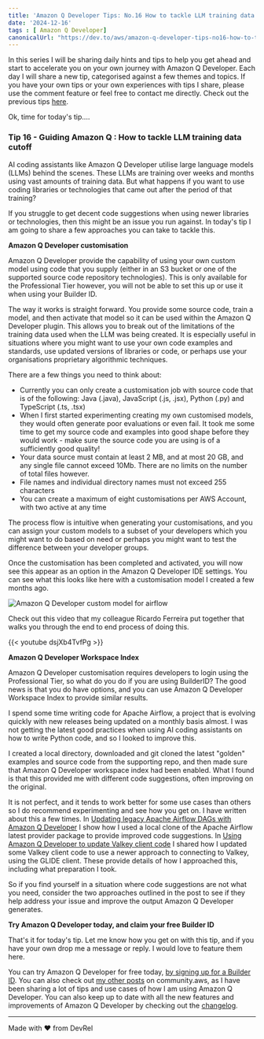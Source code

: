 ```yaml
---
title: 'Amazon Q Developer Tips: No.16 How to tackle LLM training data cutoff'
date: '2024-12-16'
tags : [ Amazon Q Developer]
canonicalUrl: "https://dev.to/aws/amazon-q-developer-tips-no16-how-to-tackle-llm-training-data-cutoff-497b"
---
```


In this series I will be sharing daily hints and tips to help you get ahead and start to accelerate you on your own journey with Amazon Q Developer. Each day I will share a new tip, categorised against a few themes and topics. If you have your own tips or your own experiences with tips I share, please use the comment feature or feel free to contact me directly. Check out the previous tips [here](https://dev.to/aws/amazon-q-developer-tips-no15-chat-orientated-programming-chop-4ekg).

Ok, time for today's tip....

### Tip 16 - Guiding Amazon Q : How to tackle LLM training data cutoff

AI coding assistants like Amazon Q Developer utilise large language models (LLMs) behind the scenes. These LLMs are training over weeks and months using vast amounts of training data. But what happens if you want to use coding libraries or technologies that came out after the period of that training?

If you struggle to get decent code suggestions when using newer libraries or technologies, then this might be an issue you run against. In today's tip I am going to share a few approaches you can take to tackle this.

**Amazon Q Developer customisation**

Amazon Q Developer provide the capability of using your own custom model using code that you supply (either in an S3 bucket or one of the supported source code repository technologies). This is only available for the Professional Tier however, you will not be able to set this up or use it when using your Builder ID.

The way it works is straight forward. You provide some source code, train a model, and then activate that model so it can be used within the Amazon Q Developer plugin. This allows you to break out of the limitations of the training data used when the LLM was being created. It is especially useful in situations where you might want to use your own code examples and standards, use updated versions of libraries or code, or perhaps use your organisations proprietary algorithmic techniques.

There are a few things you need to think about:

* Currently you can only create a customisation job with source code that is of the following: Java (.java), JavaScript (.js, .jsx), Python (.py) and TypeScript (.ts, .tsx)
* When I first started experimenting creating my own customised models, they would often generate poor evaluations or even fail. It took me some time to get my source code and examples into good shape before they would work - make sure the source code you are using is of a sufficiently good quality!
* Your data source must contain at least 2 MB, and at most 20 GB, and any single file cannot exceed 10Mb. There are no limits on the number of total files however.
* File names and individual directory names must not exceed 255 characters
* You can create a maximum of eight customisations per AWS Account, with two active at any time

The process flow is intuitive when generating your customisations, and you can assign your custom models to a subset of your developers which you might want to do based on need or perhaps you might want to test the difference between your developer groups.

Once the customisation has been completed and activated, you will now see this appear as an option in the Amazon Q Developer IDE settings. You can see what this looks like here with a customisation model I created a few months ago.

![Amazon Q Developer custom model for airflow](https://media2.dev.to/dynamic/image/width=800%2Cheight=%2Cfit=scale-down%2Cgravity=auto%2Cformat=auto/https%3A%2F%2Fdev-to-uploads.s3.amazonaws.com%2Fuploads%2Farticles%2F4rrd7x2dc2d87i3jucle.png)

Check out this video that my colleague Ricardo Ferreira put together that walks you through the end to end process of doing this.

{{< youtube dsjXb4TvfPg >}}

**Amazon Q Developer Workspace Index**

Amazon Q Developer customisation requires developers to login using the Professional Tier, so what do you do if you are using BuilderID? The good news is that you do have options, and you can use Amazon Q Developer Workspace Index to provide similar results.

I spend some time writing code for Apache Airflow, a project that is evolving quickly with new releases being updated on a monthly basis almost. I was not getting the latest good practices when using AI coding assistants on how to write Python code, and so I looked to improve this. 

I created a local directory, downloaded and git cloned the latest "golden" examples and source code from the supporting repo, and then made sure that Amazon Q Developer workspace index had been enabled. What I found is that this provided me with different code suggestions, often improving on the original.

It is not perfect, and it tends to work better for some use cases than others so I do recommend experimenting and see how you get on. I have written about this a few times. In [Updating legacy Apache Airflow DAGs with Amazon Q Developer](https://community.aws/content/2jHORYpPR2EJ1fhVHnavFMK2X4I?lang=en) I show how I used a local clone of the Apache Airflow latest provider package to provide improved code suggestions. In [Using Amazon Q Developer to update Valkey client code](https://community.aws/content/2jSN5k83A5Wayog5Rkin4TmbLhg?lang=en) I shared how I updated some Valkey client code to use a newer approach to connecting to Valkey, using the GLIDE client. These provide details of how I approached this, including what preparation I took.


So if you find yourself in a situation where code suggestions are not what you need, consider the two approaches outlined in the post to see if they help address your issue and improve the output Amazon Q Developer generates.

**Try Amazon Q Developer today, and claim your free Builder ID**

That's it for today's tip. Let me know how you get on with this tip, and if you have your own drop me a message or reply. I would love to feature them here.

You can try Amazon Q Developer for free today, [by signing up for a Builder ID](https://community.aws/builderid?trk=34e0ecce-8101-42c4-840a-fe6170420294&sc_channel=el). You can also check out [my other posts](https://community.aws/@ricsueaws) on community.aws, as I have been sharing a lot of tips and use cases of how I am using Amazon Q Developer. You can also keep up to date with all the new features and improvements of Amazon Q Developer by checking out the [changelog](https://aws.amazon.com/developer/generative-ai/amazon-q/change-log/).


---
Made with ♥ from DevRel

